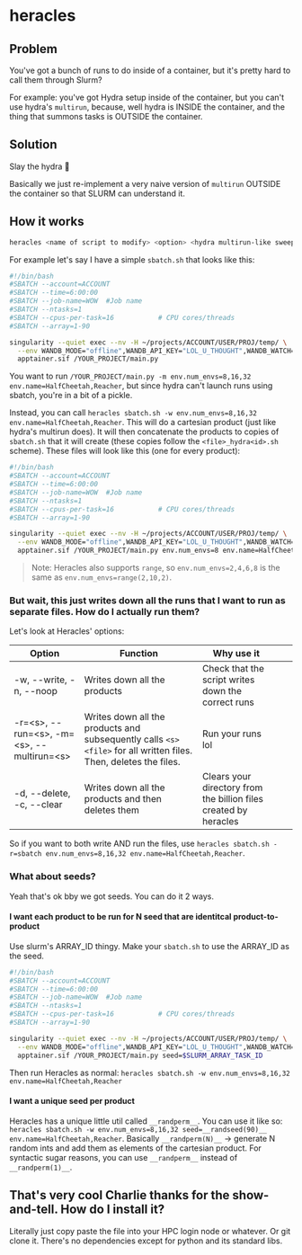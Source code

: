 # heracles

## Problem

You've got a bunch of runs to do inside of a container, but it's pretty hard to call them through Slurm? 

For example: you've got Hydra setup inside of the container, but you can't use hydra's `multirun`, because, well hydra is INSIDE the container, and the thing that summons tasks is OUTSIDE the container.

## Solution

Slay the hydra 🤪

Basically we just re-implement a very naive version of `multirun` OUTSIDE the container so that SLURM can understand it.

## How it works

```bash
heracles <name of script to modify> <option> <hydra multirun-like sweep>
```

For example let's say I have a simple `sbatch.sh` that looks like this:

```bash
#!/bin/bash
#SBATCH --account=ACCOUNT 
#SBATCH --time=6:00:00
#SBATCH --job-name=WOW  #Job name
#SBATCH --ntasks=1
#SBATCH --cpus-per-task=16           # CPU cores/threads
#SBATCH --array=1-90

singularity --quiet exec --nv -H ~/projects/ACCOUNT/USER/PROJ/temp/ \
  --env WANDB_MODE="offline",WANDB_API_KEY="LOL_U_THOUGHT",WANDB_WATCH="false" \
  apptainer.sif /YOUR_PROJECT/main.py
```

You want to run `/YOUR_PROJECT/main.py -m env.num_envs=8,16,32 env.name=HalfCheetah,Reacher`, but since hydra can't launch
runs using sbatch, you're in a bit of a pickle.

Instead, you can call `heracles sbatch.sh -w env.num_envs=8,16,32 env.name=HalfCheetah,Reacher`. This will do a 
cartesian product (just like hydra's multirun does). It will then concatenate the products to copies of `sbatch.sh` that
it will create (these copies follow the `<file>_hydra<id>.sh` scheme).
These files will look like this (one for every product):

```bash
#!/bin/bash
#SBATCH --account=ACCOUNT 
#SBATCH --time=6:00:00
#SBATCH --job-name=WOW  #Job name
#SBATCH --ntasks=1
#SBATCH --cpus-per-task=16           # CPU cores/threads
#SBATCH --array=1-90

singularity --quiet exec --nv -H ~/projects/ACCOUNT/USER/PROJ/temp/ \
  --env WANDB_MODE="offline",WANDB_API_KEY="LOL_U_THOUGHT",WANDB_WATCH="false" \
  apptainer.sif /YOUR_PROJECT/main.py env.num_envs=8 env.name=HalfCheetah
```

> Note: Heracles also supports `range`, so `env.num_envs=2,4,6,8` is the same as `env.num_envs=range(2,10,2)`.

### But wait, this just writes down all the runs that I want to run as separate files. How do I actually run them?

Let's look at Heracles' options:

| Option                                              | Function                                                                                                         | Why use it                                                       |   |   |
|-----------------------------------------------------|------------------------------------------------------------------------------------------------------------------|------------------------------------------------------------------|---|---|
| -w, --write, -n, --noop                             | Writes down all the products                                                                                     | Check that the script writes down the correct runs               |   |   |
| -r=\<s\>, -\-run=\<s\>, -m=\<s\>, -\-multirun=\<s\> | Writes down all the products and subsequently calls `<s> <file>` for all written files. Then, deletes the files. | Run your runs lol                                                |   |   |
| -d, --delete, -c, --clear                           | Writes down all the products and then deletes them                                                               | Clears your directory from the billion files created by heracles |   |   |

So if you want to both write AND run the files, use 
`heracles sbatch.sh -r=sbatch env.num_envs=8,16,32 env.name=HalfCheetah,Reacher`. 

### What about seeds?

Yeah that's ok bby we got seeds. You can do it 2 ways.

#### I want each product to be run for N seed that are identitcal product-to-product

Use slurm's ARRAY_ID thingy. Make your `sbatch.sh` to use the ARRAY_ID as the seed.

```bash
#!/bin/bash
#SBATCH --account=ACCOUNT 
#SBATCH --time=6:00:00
#SBATCH --job-name=WOW  #Job name
#SBATCH --ntasks=1
#SBATCH --cpus-per-task=16           # CPU cores/threads
#SBATCH --array=1-90

singularity --quiet exec --nv -H ~/projects/ACCOUNT/USER/PROJ/temp/ \
  --env WANDB_MODE="offline",WANDB_API_KEY="LOL_U_THOUGHT",WANDB_WATCH="false" \
  apptainer.sif /YOUR_PROJECT/main.py seed=$SLURM_ARRAY_TASK_ID
```

Then run Heracles as normal: `heracles sbatch.sh -w env.num_envs=8,16,32 env.name=HalfCheetah,Reacher`

#### I want a unique seed per product

Heracles has a unique little util called `__randperm__`. You can use it like so: 
`heracles sbatch.sh -w env.num_envs=8,16,32 seed=__randseed(90)__ env.name=HalfCheetah,Reacher`. Basically
`__randperm(N)__` -> generate N random ints and add them as elements of the cartesian product. For syntactic sugar reasons,
you can use `__randperm__` instead of `__randperm(1)__`.

## That's very cool Charlie thanks for the show-and-tell. How do I install it?

Literally just copy paste the file into your HPC login node or whatever. Or git clone it. 
There's no dependencies except for python and its standard libs.